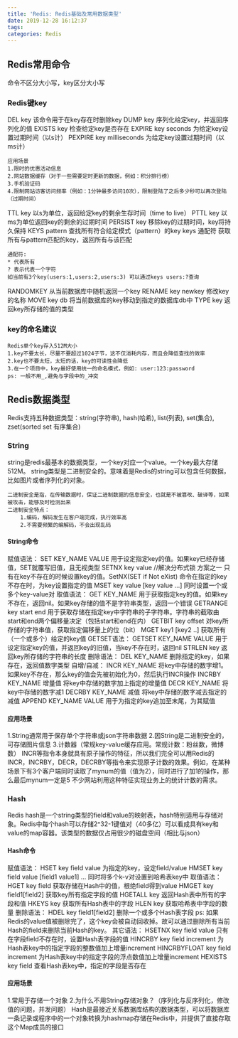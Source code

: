```yaml
---
title: 'Redis: Redis基础及常用数据类型'
date: 2019-12-28 16:12:37
tags:
categories: Redis
---
```

## Redis常用命令
命令不区分大小写，key区分大小写
### Redis键key
DEL key
该命令用于在key存在时删除key
DUMP key
序列化给定key，并返回序列化的值
EXISTS key
检查给定key是否存在
EXPIRE key seconds
为给定key设置过期时间（以s计）
PEXPIRE key milliseconds
为给定key设置过期时间（以ms计）

    应用场景
    1.限时的优惠活动信息
    2.网站数据缓存（对于一些需要定时更新的数据，例如：积分排行榜）
    3.手机验证码
    4.限制网站访客访问频率（例如：1分钟最多访问10次），限制登陆了之后多少秒可以再次登陆（过期时间）
TTL key
以s为单位，返回给定key的剩余生存时间（time to live）
PTTL key
以ms为单位返回key的剩余的过期时间
PERSIST key
移除key的过期时间，key将持久保持
KEYS pattern
查找所有符合给定模式（pattern）的key
keys 通配符  获取所有与pattern匹配的key，返回所有与该匹配

    通配符:
    * 代表所有
    ? 表示代表一个字符
    如当前有3个key(users:1,users:2,users:3) 可以通过keys users:?查询
RANDOMKEY
从当前数据库中随机返回一个key
RENAME key newkey
修改key的名称
MOVE key db
将当前数据库的key移动到指定的数据库db中
TYPE key
返回key所存储的值的类型
### key的命名建议
    Redis单个key存入512M大小
    1.key不要太长，尽量不要超过1024子节，这不仅消耗内存，而且会降低查找的效率
    2.key也不要太短，太短的话，key的可读性会降低
    3.在一个项目中，key最好使用统一的命名模式，例如: user:123:password
    ps: 一般不用_,避免与字段中的_冲突
## Redis数据类型
Redis支持五种数据类型：string(字符串), hash(哈希), list(列表), set(集合), zset(sorted set 有序集合)
### String
string是redis最基本的数据类型，一个key对应一个value。一个key最大存储512M。
string类型是二进制安全的。意味着是Redis的string可以包含任何数据，比如图片或者序列化的对象。

    二进制安全是指，在传输数据时，保证二进制数据的信息安全，也就是不被篡改、破译等，如果被攻击，能够及时检测出来
    二进制安全特点：
        1.编码，解码发生在客户端完成，执行效率高
        2.不需要频繁的编解码，不会出现乱码
#### String命令
赋值语法：
SET KEY_NAME VALUE
用于设定指定key的值。如果key已经存储值，SET就覆写旧值，且无视类型
SETNX key value //解决分布式锁 方案之一
只有在key不存在的时候设置key的值。SetNX(SET if Not eXist) 命令在指定的key不存在时，为key设置指定的值
MSET key value [key value ...]
同时设置一个或多个key-value对
取值语法：
GET KEY_NAME
用于获取指定key的值。如果key不存在，返回nil。如果key存储的值不是字符串类型，返回一个错误
GETRANGE key start end
用于获取存储在指定key中字符串的子字符串。字符串的截取由start和end两个偏移量决定（包括start和end在内）
GETBIT key offset
对key所存储的字符串值，获取指定偏移量上的位（bit）
MGET key1 [key2 ..]
获取所有（一个或多个）给定的key值
GETSET语法：
GETSET KEY_NAME VALUE
用于设定指定key的值，并返回key的旧值，当key不存在时，返回nil
STRLEN key
返回key所存储的字符串的长度
删除语法：
DEL KEY_NAME
删除指定的key，如果存在，返回值数字类型
自增/自减：
INCR KEY_NAME
将key中存储的数字增1。如果key不存在，那么key的值会先被初始化为0，然后执行INCR操作
INCRBY KEY_NAME 增量值
将key中存储的数字加上指定的增量值
DECR KEY_NAME 
将key中存储的数字减1
DECRBY KEY_NAME 减值
将key中存储的数字减去指定的减值
APPEND KEY_NAME VALUE
用于为指定的key追加至末尾，为其赋值
#### 应用场景
1.String通常用于保存单个字符串或json字符串数据
2.因String是二进制安全的，可存储图片信息
3.计数器（常规key-value缓存应用。常规计数：粉丝数，微博数）
INCR等指令本身就具有原子操作的特征，所以我们完全可以用Redis的INCR，INCRBY，DECR，DECRBY等指令来实现原子计数的效果。例如，在某种场景下有3个客户端同时读取了mynum的值（值为2），同时进行了加1的操作，那么最后mynum一定是5
不少网站利用这种特征实现业务上的统计计数的需求。
### Hash
Redis hash是一个string类型的field和value的映射表，hash特别适用与存储对象。Redis中每个hash可以存储2^32-1键值对（40多亿）可以看成具有key和value的map容器。该类型的数据仅占用很少的磁盘空间（相比与json）
#### Hash命令
赋值语法：
HSET key field value
为指定的key，设定field/value
HMSET key field value [field1 value1] ...
同时将多个k-v对设置到哈希表key中
取值语法：
HGET key field
获取存储在Hash中的值，根绝field得到value
HMGET key field1[field2]
获取key所有指定字段的值
HGETALL key
返回Hash表中所有的字段和值
HKEYS key
获取所有Hash表中的字段
HLEN key
获取哈希表中字段的数量
删除语法：
HDEL key field1[field2]
删除一个或多个Hash表字段
ps: 如果Redis的value值被删除完了，这个key会被自动回收掉。故可以通过删除所有当前Hash的field来删除当前Hash的key。
其它语法：
HSETNX key field value
只有在字段field不存在时，设置Hash表字段的值
HINCRBY key field increment
为Hash表key中的指定字段的整数值加上增量increment
HINCRBYFLOAT key field increment
为Hash表key中的指定字段的浮点数值加上增量increment
HEXISTS key field
查看Hash表key中，指定的字段是否存在
#### 应用场景
1.常用于存储一个对象
2.为什么不用String存储对象？（序列化与反序列化，修改值的问题，并发问题）
Hash是最接近关系数据库结构的数据类型，可以将数据库一条记录或程序中的一个对象转换为hashmap存储在Redis中，并提供了直接存取这个Map成员的接口
